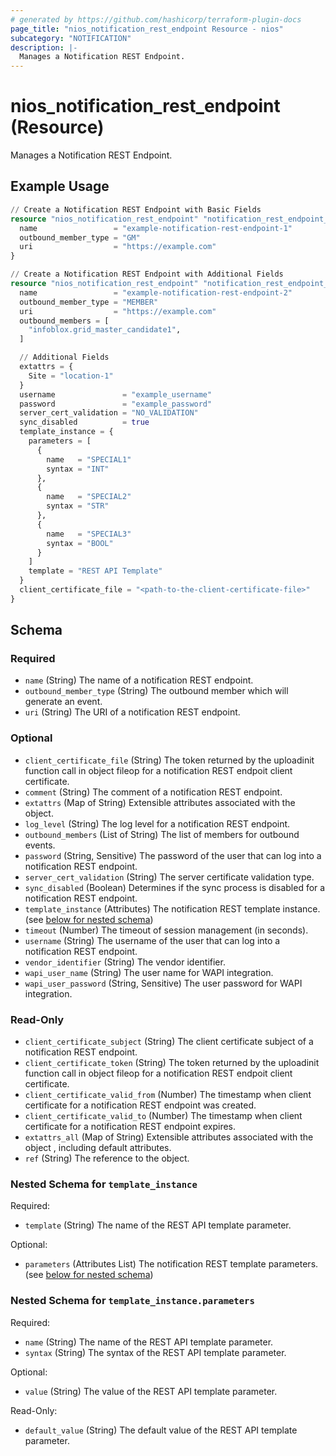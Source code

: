 ```yaml
---
# generated by https://github.com/hashicorp/terraform-plugin-docs
page_title: "nios_notification_rest_endpoint Resource - nios"
subcategory: "NOTIFICATION"
description: |-
  Manages a Notification REST Endpoint.
---
```


# nios_notification_rest_endpoint (Resource)

Manages a Notification REST Endpoint.

## Example Usage

```terraform
// Create a Notification REST Endpoint with Basic Fields
resource "nios_notification_rest_endpoint" "notification_rest_endpoint_with_basic_fields" {
  name                 = "example-notification-rest-endpoint-1"
  outbound_member_type = "GM"
  uri                  = "https://example.com"
}

// Create a Notification REST Endpoint with Additional Fields
resource "nios_notification_rest_endpoint" "notification_rest_endpoint_with_additional_fields" {
  name                 = "example-notification-rest-endpoint-2"
  outbound_member_type = "MEMBER"
  uri                  = "https://example.com"
  outbound_members = [
    "infoblox.grid_master_candidate1",
  ]

  // Additional Fields
  extattrs = {
    Site = "location-1"
  }
  username               = "example_username"
  password               = "example_password"
  server_cert_validation = "NO_VALIDATION"
  sync_disabled          = true
  template_instance = {
    parameters = [
      {
        name   = "SPECIAL1"
        syntax = "INT"
      },
      {
        name   = "SPECIAL2"
        syntax = "STR"
      },
      {
        name   = "SPECIAL3"
        syntax = "BOOL"
      }
    ]
    template = "REST API Template"
  }
  client_certificate_file = "<path-to-the-client-certificate-file>"
}
```

<!-- schema generated by tfplugindocs -->
## Schema

### Required

- `name` (String) The name of a notification REST endpoint.
- `outbound_member_type` (String) The outbound member which will generate an event.
- `uri` (String) The URI of a notification REST endpoint.

### Optional

- `client_certificate_file` (String) The token returned by the uploadinit function call in object fileop for a notification REST endpoit client certificate.
- `comment` (String) The comment of a notification REST endpoint.
- `extattrs` (Map of String) Extensible attributes associated with the object.
- `log_level` (String) The log level for a notification REST endpoint.
- `outbound_members` (List of String) The list of members for outbound events.
- `password` (String, Sensitive) The password of the user that can log into a notification REST endpoint.
- `server_cert_validation` (String) The server certificate validation type.
- `sync_disabled` (Boolean) Determines if the sync process is disabled for a notification REST endpoint.
- `template_instance` (Attributes) The notification REST template instance. (see [below for nested schema](#nestedatt--template_instance))
- `timeout` (Number) The timeout of session management (in seconds).
- `username` (String) The username of the user that can log into a notification REST endpoint.
- `vendor_identifier` (String) The vendor identifier.
- `wapi_user_name` (String) The user name for WAPI integration.
- `wapi_user_password` (String, Sensitive) The user password for WAPI integration.

### Read-Only

- `client_certificate_subject` (String) The client certificate subject of a notification REST endpoint.
- `client_certificate_token` (String) The token returned by the uploadinit function call in object fileop for a notification REST endpoit client certificate.
- `client_certificate_valid_from` (Number) The timestamp when client certificate for a notification REST endpoint was created.
- `client_certificate_valid_to` (Number) The timestamp when client certificate for a notification REST endpoint expires.
- `extattrs_all` (Map of String) Extensible attributes associated with the object , including default attributes.
- `ref` (String) The reference to the object.

<a id="nestedatt--template_instance"></a>
### Nested Schema for `template_instance`

Required:

- `template` (String) The name of the REST API template parameter.

Optional:

- `parameters` (Attributes List) The notification REST template parameters. (see [below for nested schema](#nestedatt--template_instance--parameters))

<a id="nestedatt--template_instance--parameters"></a>
### Nested Schema for `template_instance.parameters`

Required:

- `name` (String) The name of the REST API template parameter.
- `syntax` (String) The syntax of the REST API template parameter.

Optional:

- `value` (String) The value of the REST API template parameter.

Read-Only:

- `default_value` (String) The default value of the REST API template parameter.
